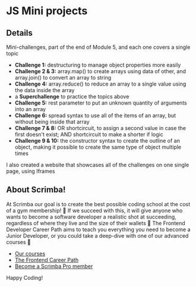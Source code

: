 # JS Mini projects
## Details
Mini-challenges, part of the end of Module 5, and each one covers a single topic

- **Challenge 1:** destructuring to manage object properties more easily
- **Challenge 2 & 3:** array.map() to create arrays using data of other, and array.join() to convert an array to string
- **Challenge 4:** array.reduce() to reduce an array to a single value using the data inside the array
- a **Superchallenge** to practice the topics above 
- **Challenge 5:** rest parameter to put an unknown quantity of arguments into an array
- **Challenge 6:** spread syntax to use all of the items of an array, but without being inside that array
- **Challenge 7 & 8:** OR shortcircuit, to assign a second value in case the first doesn't exist; AND shortcircuit to make a shorter if logic
- **Challenge 9 & 10:** the constructor syntax to create the outline of an object, making it possible to create the same type of object multiple times

I also created a website that showcases all of the challenges on one single page, using Iframes

## About Scrimba!


At Scrimba our goal is to create the best possible coding school at the cost of a gym membership! 💜
If we succeed with this, it will give anyone who wants to become a software developer a realistic shot at succeeding, regardless of where they live and the size of their wallets 🎉
The Frontend Developer Career Path aims to teach you everything you need to become a Junior Developer, or you could take a deep-dive with one of our advanced courses 🚀

- [Our courses](https://scrimba.com/allcourses)
- [The Frontend Career Path](https://scrimba.com/learn/frontend)
- [Become a Scrimba Pro member](https://scrimba.com/pricing)

Happy Coding!
